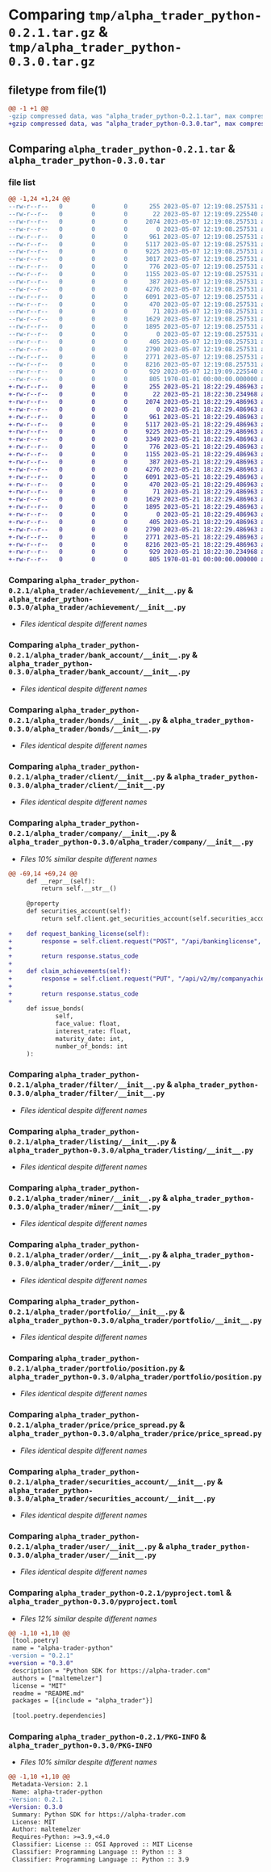 # Comparing `tmp/alpha_trader_python-0.2.1.tar.gz` & `tmp/alpha_trader_python-0.3.0.tar.gz`

## filetype from file(1)

```diff
@@ -1 +1 @@
-gzip compressed data, was "alpha_trader_python-0.2.1.tar", max compression
+gzip compressed data, was "alpha_trader_python-0.3.0.tar", max compression
```

## Comparing `alpha_trader_python-0.2.1.tar` & `alpha_trader_python-0.3.0.tar`

### file list

```diff
@@ -1,24 +1,24 @@
--rw-r--r--   0        0        0      255 2023-05-07 12:19:08.257531 alpha_trader_python-0.2.1/README.md
--rw-r--r--   0        0        0       22 2023-05-07 12:19:09.225540 alpha_trader_python-0.2.1/alpha_trader/__init__.py
--rw-r--r--   0        0        0     2074 2023-05-07 12:19:08.257531 alpha_trader_python-0.2.1/alpha_trader/achievement/__init__.py
--rw-r--r--   0        0        0        0 2023-05-07 12:19:08.257531 alpha_trader_python-0.2.1/alpha_trader/authentication/__init__.py
--rw-r--r--   0        0        0      961 2023-05-07 12:19:08.257531 alpha_trader_python-0.2.1/alpha_trader/bank_account/__init__.py
--rw-r--r--   0        0        0     5117 2023-05-07 12:19:08.257531 alpha_trader_python-0.2.1/alpha_trader/bonds/__init__.py
--rw-r--r--   0        0        0     9225 2023-05-07 12:19:08.257531 alpha_trader_python-0.2.1/alpha_trader/client/__init__.py
--rw-r--r--   0        0        0     3017 2023-05-07 12:19:08.257531 alpha_trader_python-0.2.1/alpha_trader/company/__init__.py
--rw-r--r--   0        0        0      776 2023-05-07 12:19:08.257531 alpha_trader_python-0.2.1/alpha_trader/filter/__init__.py
--rw-r--r--   0        0        0     1155 2023-05-07 12:19:08.257531 alpha_trader_python-0.2.1/alpha_trader/listing/__init__.py
--rw-r--r--   0        0        0      387 2023-05-07 12:19:08.257531 alpha_trader_python-0.2.1/alpha_trader/logging/__init__.py
--rw-r--r--   0        0        0     4276 2023-05-07 12:19:08.257531 alpha_trader_python-0.2.1/alpha_trader/miner/__init__.py
--rw-r--r--   0        0        0     6091 2023-05-07 12:19:08.257531 alpha_trader_python-0.2.1/alpha_trader/order/__init__.py
--rw-r--r--   0        0        0      470 2023-05-07 12:19:08.257531 alpha_trader_python-0.2.1/alpha_trader/owner/__init__.py
--rw-r--r--   0        0        0       71 2023-05-07 12:19:08.257531 alpha_trader_python-0.2.1/alpha_trader/partner/__init__.py
--rw-r--r--   0        0        0     1629 2023-05-07 12:19:08.257531 alpha_trader_python-0.2.1/alpha_trader/portfolio/__init__.py
--rw-r--r--   0        0        0     1895 2023-05-07 12:19:08.257531 alpha_trader_python-0.2.1/alpha_trader/portfolio/position.py
--rw-r--r--   0        0        0        0 2023-05-07 12:19:08.257531 alpha_trader_python-0.2.1/alpha_trader/price/__init__.py
--rw-r--r--   0        0        0      405 2023-05-07 12:19:08.257531 alpha_trader_python-0.2.1/alpha_trader/price/price.py
--rw-r--r--   0        0        0     2790 2023-05-07 12:19:08.257531 alpha_trader_python-0.2.1/alpha_trader/price/price_spread.py
--rw-r--r--   0        0        0     2771 2023-05-07 12:19:08.257531 alpha_trader_python-0.2.1/alpha_trader/securities_account/__init__.py
--rw-r--r--   0        0        0     8216 2023-05-07 12:19:08.257531 alpha_trader_python-0.2.1/alpha_trader/user/__init__.py
--rw-r--r--   0        0        0      929 2023-05-07 12:19:09.225540 alpha_trader_python-0.2.1/pyproject.toml
--rw-r--r--   0        0        0      805 1970-01-01 00:00:00.000000 alpha_trader_python-0.2.1/PKG-INFO
+-rw-r--r--   0        0        0      255 2023-05-21 18:22:29.486963 alpha_trader_python-0.3.0/README.md
+-rw-r--r--   0        0        0       22 2023-05-21 18:22:30.234968 alpha_trader_python-0.3.0/alpha_trader/__init__.py
+-rw-r--r--   0        0        0     2074 2023-05-21 18:22:29.486963 alpha_trader_python-0.3.0/alpha_trader/achievement/__init__.py
+-rw-r--r--   0        0        0        0 2023-05-21 18:22:29.486963 alpha_trader_python-0.3.0/alpha_trader/authentication/__init__.py
+-rw-r--r--   0        0        0      961 2023-05-21 18:22:29.486963 alpha_trader_python-0.3.0/alpha_trader/bank_account/__init__.py
+-rw-r--r--   0        0        0     5117 2023-05-21 18:22:29.486963 alpha_trader_python-0.3.0/alpha_trader/bonds/__init__.py
+-rw-r--r--   0        0        0     9225 2023-05-21 18:22:29.486963 alpha_trader_python-0.3.0/alpha_trader/client/__init__.py
+-rw-r--r--   0        0        0     3349 2023-05-21 18:22:29.486963 alpha_trader_python-0.3.0/alpha_trader/company/__init__.py
+-rw-r--r--   0        0        0      776 2023-05-21 18:22:29.486963 alpha_trader_python-0.3.0/alpha_trader/filter/__init__.py
+-rw-r--r--   0        0        0     1155 2023-05-21 18:22:29.486963 alpha_trader_python-0.3.0/alpha_trader/listing/__init__.py
+-rw-r--r--   0        0        0      387 2023-05-21 18:22:29.486963 alpha_trader_python-0.3.0/alpha_trader/logging/__init__.py
+-rw-r--r--   0        0        0     4276 2023-05-21 18:22:29.486963 alpha_trader_python-0.3.0/alpha_trader/miner/__init__.py
+-rw-r--r--   0        0        0     6091 2023-05-21 18:22:29.486963 alpha_trader_python-0.3.0/alpha_trader/order/__init__.py
+-rw-r--r--   0        0        0      470 2023-05-21 18:22:29.486963 alpha_trader_python-0.3.0/alpha_trader/owner/__init__.py
+-rw-r--r--   0        0        0       71 2023-05-21 18:22:29.486963 alpha_trader_python-0.3.0/alpha_trader/partner/__init__.py
+-rw-r--r--   0        0        0     1629 2023-05-21 18:22:29.486963 alpha_trader_python-0.3.0/alpha_trader/portfolio/__init__.py
+-rw-r--r--   0        0        0     1895 2023-05-21 18:22:29.486963 alpha_trader_python-0.3.0/alpha_trader/portfolio/position.py
+-rw-r--r--   0        0        0        0 2023-05-21 18:22:29.486963 alpha_trader_python-0.3.0/alpha_trader/price/__init__.py
+-rw-r--r--   0        0        0      405 2023-05-21 18:22:29.486963 alpha_trader_python-0.3.0/alpha_trader/price/price.py
+-rw-r--r--   0        0        0     2790 2023-05-21 18:22:29.486963 alpha_trader_python-0.3.0/alpha_trader/price/price_spread.py
+-rw-r--r--   0        0        0     2771 2023-05-21 18:22:29.486963 alpha_trader_python-0.3.0/alpha_trader/securities_account/__init__.py
+-rw-r--r--   0        0        0     8216 2023-05-21 18:22:29.486963 alpha_trader_python-0.3.0/alpha_trader/user/__init__.py
+-rw-r--r--   0        0        0      929 2023-05-21 18:22:30.234968 alpha_trader_python-0.3.0/pyproject.toml
+-rw-r--r--   0        0        0      805 1970-01-01 00:00:00.000000 alpha_trader_python-0.3.0/PKG-INFO
```

### Comparing `alpha_trader_python-0.2.1/alpha_trader/achievement/__init__.py` & `alpha_trader_python-0.3.0/alpha_trader/achievement/__init__.py`

 * *Files identical despite different names*

### Comparing `alpha_trader_python-0.2.1/alpha_trader/bank_account/__init__.py` & `alpha_trader_python-0.3.0/alpha_trader/bank_account/__init__.py`

 * *Files identical despite different names*

### Comparing `alpha_trader_python-0.2.1/alpha_trader/bonds/__init__.py` & `alpha_trader_python-0.3.0/alpha_trader/bonds/__init__.py`

 * *Files identical despite different names*

### Comparing `alpha_trader_python-0.2.1/alpha_trader/client/__init__.py` & `alpha_trader_python-0.3.0/alpha_trader/client/__init__.py`

 * *Files identical despite different names*

### Comparing `alpha_trader_python-0.2.1/alpha_trader/company/__init__.py` & `alpha_trader_python-0.3.0/alpha_trader/company/__init__.py`

 * *Files 10% similar despite different names*

```diff
@@ -69,14 +69,24 @@
     def __repr__(self):
         return self.__str__()
 
     @property
     def securities_account(self):
         return self.client.get_securities_account(self.securities_account_id)
 
+    def request_banking_license(self):
+        response = self.client.request("POST", "/api/bankinglicense", data={"companyId": self.id})
+
+        return response.status_code
+
+    def claim_achievements(self):
+        response = self.client.request("PUT", "/api/v2/my/companyachievementclaim")
+
+        return response.status_code
+
     def issue_bonds(
             self,
             face_value: float,
             interest_rate: float,
             maturity_date: int,
             number_of_bonds: int
     ):
```

### Comparing `alpha_trader_python-0.2.1/alpha_trader/filter/__init__.py` & `alpha_trader_python-0.3.0/alpha_trader/filter/__init__.py`

 * *Files identical despite different names*

### Comparing `alpha_trader_python-0.2.1/alpha_trader/listing/__init__.py` & `alpha_trader_python-0.3.0/alpha_trader/listing/__init__.py`

 * *Files identical despite different names*

### Comparing `alpha_trader_python-0.2.1/alpha_trader/miner/__init__.py` & `alpha_trader_python-0.3.0/alpha_trader/miner/__init__.py`

 * *Files identical despite different names*

### Comparing `alpha_trader_python-0.2.1/alpha_trader/order/__init__.py` & `alpha_trader_python-0.3.0/alpha_trader/order/__init__.py`

 * *Files identical despite different names*

### Comparing `alpha_trader_python-0.2.1/alpha_trader/portfolio/__init__.py` & `alpha_trader_python-0.3.0/alpha_trader/portfolio/__init__.py`

 * *Files identical despite different names*

### Comparing `alpha_trader_python-0.2.1/alpha_trader/portfolio/position.py` & `alpha_trader_python-0.3.0/alpha_trader/portfolio/position.py`

 * *Files identical despite different names*

### Comparing `alpha_trader_python-0.2.1/alpha_trader/price/price_spread.py` & `alpha_trader_python-0.3.0/alpha_trader/price/price_spread.py`

 * *Files identical despite different names*

### Comparing `alpha_trader_python-0.2.1/alpha_trader/securities_account/__init__.py` & `alpha_trader_python-0.3.0/alpha_trader/securities_account/__init__.py`

 * *Files identical despite different names*

### Comparing `alpha_trader_python-0.2.1/alpha_trader/user/__init__.py` & `alpha_trader_python-0.3.0/alpha_trader/user/__init__.py`

 * *Files identical despite different names*

### Comparing `alpha_trader_python-0.2.1/pyproject.toml` & `alpha_trader_python-0.3.0/pyproject.toml`

 * *Files 12% similar despite different names*

```diff
@@ -1,10 +1,10 @@
 [tool.poetry]
 name = "alpha-trader-python"
-version = "0.2.1"
+version = "0.3.0"
 description = "Python SDK for https://alpha-trader.com"
 authors = ["maltemelzer"]
 license = "MIT"
 readme = "README.md"
 packages = [{include = "alpha_trader"}]
 
 [tool.poetry.dependencies]
```

### Comparing `alpha_trader_python-0.2.1/PKG-INFO` & `alpha_trader_python-0.3.0/PKG-INFO`

 * *Files 10% similar despite different names*

```diff
@@ -1,10 +1,10 @@
 Metadata-Version: 2.1
 Name: alpha-trader-python
-Version: 0.2.1
+Version: 0.3.0
 Summary: Python SDK for https://alpha-trader.com
 License: MIT
 Author: maltemelzer
 Requires-Python: >=3.9,<4.0
 Classifier: License :: OSI Approved :: MIT License
 Classifier: Programming Language :: Python :: 3
 Classifier: Programming Language :: Python :: 3.9
```

